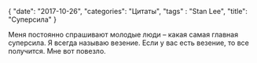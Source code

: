 {
   "date": "2017-10-26",
   "categories": "Цитаты",
   "tags" : "Stan Lee",
   "title": "Суперсила"
}

Меня постоянно спрашивают молодые люди – какая самая главная суперсила. Я всегда называю везение. Если у вас есть везение, то все получится. Мне вот повезло.
